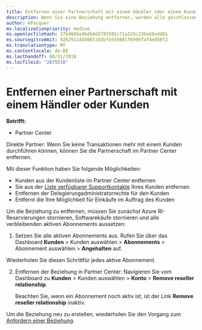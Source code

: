 ```yaml
---
title: Entfernen einer Partnerschaft mit einem Händler oder einem Kunden | Partner Center
description: Wenn Sie eine Beziehung entfernen, werden alle geschlossenen Geschäftsbeziehungen aus der Ansicht in Partner Center entfernt.
author: KPacquer
ms.localizationpriority: medium
ms.openlocfilehash: 37b4866a4bdb0d2785581c71a329c236ab9a4d81
ms.sourcegitcommit: 92629114d5081103bfe555081f69997af4ed56f2
ms.translationtype: MT
ms.contentlocale: de-DE
ms.lasthandoff: 08/31/2018
ms.locfileid: "2875510"
---
```

# <a name="remove-a-reseller-relationship-with-a-customer"></a>Entfernen einer Partnerschaft mit einem Händler oder Kunden

**Betrifft:**

-   Partner Center

Direkte Partner: Wenn Sie keine Transaktionen mehr mit einem Kunden durchführen können, können Sie die Partnerschaft im Partner Center entfernen. 

Mit dieser Funktion haben Sie folgende Möglichkeiten:
*  Kunden aus der Kundenliste im Partner Center entfernen
*  Sie aus der [Liste verfügbarer Supportkontakte](assign-support-contacts.md) Ihres Kunden entfernen
*  Entfernen der Delegierungadministratorrechte für den Kunden
*  Entfernt die Ihre Möglichkeit für Einkäufe im Auftrag des Kunden

Um die Beziehung zu entfernen, müssen Sie zunächst Azure RI-Reservierungen stornieren, Softwarekäufe stornieren und alle verbleibenden aktiven Abonnements aussetzen:

1.  Setzen Sie alle aktiven Abonnements aus. Rufen Sie über das Dashboard **Kunden** > Kunden auswählen > **Abonnements** > Abonnement auswählen > **Angehalten** auf. 

   Wiederholen Sie diesen Schrittfür jedes aktive Abonnement.

2.  Entfernen der Beziehung in Partner Center: Navigieren Sie vom Dashboard zu **Kunden** > Kunden auswählen > **Konto** > **Remove reseller relationship**.

    Beachten Sie, wenn ein Abonnement noch aktiv ist, ist der Link **Remove reseller relationship** inaktiv. 

Um die Beziehung neu zu erstellen, wiederholen Sie den Vorgang zum [Anfordern einer Beziehung](request-a-relationship-with-a-customer.md).
